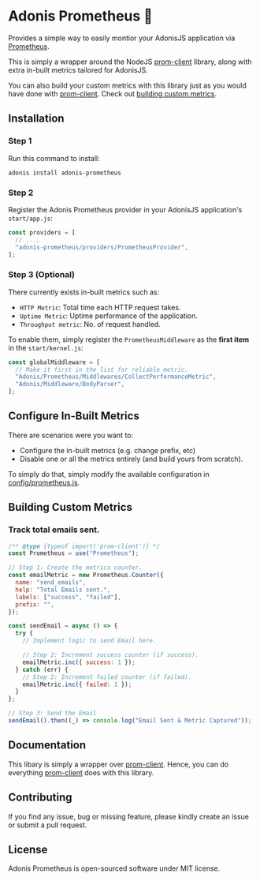 # Adonis Prometheus 🧐

Provides a simple way to easily montior your AdonisJS application via [Prometheus](https://prometheus.io/).

This is simply a wrapper around the NodeJS [prom-client](https://github.com/siimon/prom-client) library, along with extra in-built metrics tailored for AdonisJS.

You can also build your custom metrics with this library just as you would have done with [prom-client](https://github.com/siimon/prom-client). Check out [building custom metrics](#Building-Custom-Metrics).

## Installation

### Step 1

Run this command to install:

```
adonis install adonis-prometheus
```

### Step 2

Register the Adonis Prometheus provider in your AdonisJS application's `start/app.js`:

```js
const providers = [
  // ...,
  "adonis-prometheus/providers/PrometheusProvider",
];
```

### Step 3 (Optional)

There currently exists in-built metrics such as:

- `HTTP Metric`: Total time each HTTP request takes.
- `Uptime Metric`: Uptime performance of the application.
- `Throughput metric`: No. of request handled.

To enable them, simply register the `PrometheusMiddleware` as the **first item** in the `start/kernel.js`:

```js
const globalMiddleware = [
  // Make it first in the list for reliable metric.
  "Adonis/Prometheus/Middlewares/CollectPerformanceMetric",
  "Adonis/Middleware/BodyParser",
];
```

## Configure In-Built Metrics

There are scenarios were you want to:

- Configure the in-built metrics (e.g. change prefix, etc)
- Disable one or all the metrics entirely (and build yours from scratch).

To simply do that, simply modify the available configuration in [config/prometheus.js](./config/prometheus.js).

## Building Custom Metrics

### Track total emails sent.

```js
/** @type {typeof import('prom-client')} */
const Prometheus = use("Prometheus");

// Step 1: Create the metrics counter.
const emailMetric = new Prometheus.Counter({
  name: "send_emails",
  help: "Total Emails sent.",
  labels: ["success", "failed"],
  prefix: "",
});

const sendEmail = async () => {
  try {
    // Implement logic to send Email here.

    // Step 2: Increment success counter (if success).
    emailMetric.inc({ success: 1 });
  } catch (err) {
    // Step 2: Increment failed counter (if failed).
    emailMetric.inc({ failed: 1 });
  }
};

// Step 3: Send the Email
sendEmail().then((_) => console.log("Email Sent & Metric Captured"));
```

## Documentation

This libary is simply a wrapper over [prom-client](https://github.com/siimon/prom-client). Hence, you can do everything [prom-client](https://github.com/siimon/prom-client) does with this library.

## Contributing

If you find any issue, bug or missing feature, please kindly create an issue or submit a pull request.

## License

Adonis Prometheus is open-sourced software under MIT license.
